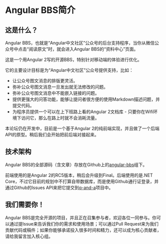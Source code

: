 # Angular BBS简介

## 这是什么？

Angular BBS，也就是“Angular中文社区”公众号的后台支持程序，当你从微信公众号中点击“阅读原文”时，就会进入Angular BBS的“资料中心”页面。

这是一个用Angular 2写的开源BBS，特别针对移动端的体验进行优化。

它的主要设计目标是为“Angular中文社区”公众号提供支持，比如：

- 让公众号图文消息的排版更灵活。
- 弥补公众号图文消息一旦发出就无法修改的问题。
- 弥补公众号图文消息中不能嵌入链接的问题。
- 提供更强大的问答功能，能够让提问者很方便的使用Markdown描述问题，并提交代码。
- 为程序员提供一个可以在上下班路上看的Angular 2文档库 - 只要你在Wifi环境下访问它，那么在路上时就不会消耗流量。

本论坛仍在开发中，目前是一个基于Angular 2的纯前端实现，并且做了一个后端API的原型。稍后我们会开始把前后端对接起来。

## 技术架构

Angular BBS的全部源码（含文章）存放在Github上的[angular-bbs](https://github.com/angular-bbs)组下。

前端使用的是Angular 2的RC5版本，稍后会升级到Final。后端使用的是.NET Core，不过它目前的规划中不打算自带数据库，而是使用Github通行证登录，并通过Github的Issues API来把它提交到[q-and-a](https://github.com/angular-bbs/q-and-a)项目中。

## 我们需要你！

Angular BBS是完全开源的项目，并且正在召集参与者，欢迎各位一同参与。你可以通过提Issue来告诉我们你的需求和使用场景；可以通过Pull Request来为我们贡献代码或稿件；如果你能够承诺投入很多时间和精力，还可以成为核心贡献者，请给我留言加入核心组。

